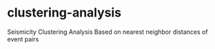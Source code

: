# clustering-analysis
Seismicity Clustering Analysis Based on nearest neighbor distances of event pairs
